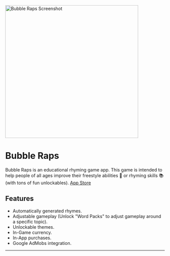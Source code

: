 <img src="https://firebasestorage.googleapis.com/v0/b/delta-vel-development.appspot.com/o/Portfolio%2FApps%2FBubble%20Raps%2FBubble%20Raps%20Menu%20%26%20Gameplay%20Portfolio%20Thumbnail%20(640x640).png?alt=media&token=fa89f379-9d72-48b8-a590-00d09a173549" alt="Bubble Raps Screenshot" width="420"/>

# Bubble Raps

Bubble Raps is an educational rhyming game app. This game is intended to help people of all ages improve their freestyle abilities 🎤 or rhyming skills 📚 (with tons of fun unlockables). [App Store](https://apps.apple.com/us/app/bubble-raps/id1495742891)

## Features
- Automatically generated rhymes.
- Adjustable gameplay (Unlock "Word Packs" to adjust gameplay around a specific topic).
- Unlockable themes.
- In-Game currency.
- In-App purchases.
- Google AdMobs integration.

---

<!--
## License
[MIT](https://choosealicense.com/licenses/mit/)
-->
